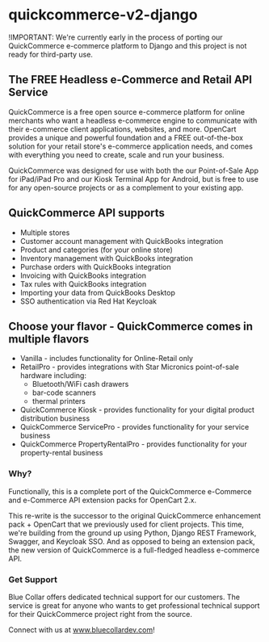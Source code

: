 # quickcommerce-v2-django

!IMPORTANT: We're currently early in the process of porting our QuickCommerce e-commerce platform to Django
and this project is not ready for third-party use.

## The FREE Headless e-Commerce and Retail API Service
QuickCommerce is a free open source e-commerce platform for online merchants who want a headless e-commerce engine 
to communicate with their e-commerce client applications, websites, and more. OpenCart provides a unique and powerful 
foundation and a FREE out-of-the-box solution for your retail store's e-commerce application needs, and comes with 
everything you need to create, scale and run your business.

QuickCommerce was designed for use with both the our Point-of-Sale App for iPad/iPad Pro and our Kiosk Terminal App 
for Android, but is free to use for any open-source projects or as a complement to your existing app.

## QuickCommerce API supports
- Multiple stores
- Customer account management with QuickBooks integration
- Product and categories (for your online store)
- Inventory management with QuickBooks integration
- Purchase orders with QuickBooks integration
- Invoicing with QuickBooks integration
- Tax rules with QuickBooks integration
- Importing your data from QuickBooks Desktop
- SSO authentication via Red Hat Keycloak

## Choose your flavor - QuickCommerce comes in multiple flavors
- Vanilla - includes functionality for Online-Retail only
- RetailPro - provides integrations with Star Micronics point-of-sale hardware including:
  - Bluetooth/WiFi cash drawers
  - bar-code scanners
  - thermal printers
- QuickCommerce Kiosk - provides functionality for your digital product distribution business
- QuickCommerce ServicePro - provides functionality for your service business
- QuickCommerce PropertyRentalPro - provides functionality for your property-rental business

### Why?
Functionally, this is a complete port of the QuickCommerce e-Commerce and e-Commerce API extension packs for OpenCart 2.x.

This re-write is the successor to the original QuickCommerce enhancement pack + OpenCart that we previously used for client projects.
This time, we're building from the ground up using Python, Django REST Framework, Swagger, and Keycloak SSO. 
And as opposed to being an extension pack, the new version of QuickCommerce is a full-fledged headless e-commerce API.

### Get Support
Blue Collar offers dedicated technical support for our customers. The service is great for anyone who wants to get 
professional technical support for their QuickCommerce project right from the source.

Connect with us at www.bluecollardev.com!
